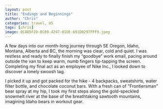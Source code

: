 ```yaml
---
layout: post
title: "Endings and Beginnings"
author: "Chris"
categories: travel, US
tags: [chris]
image: 0CAD5F2D-BC69-4247-81DE-691D0297FFF9.jpeg
---
```


A few days into our month-long journey through SE Oregon, Idaho, Montana, Alberta and BC, the morning was clear, cold and quiet. I was restless and ready to finally finish my “goodbye” work email, pacing around outside the van to keep warm, numb fingers tip-tapping the screen. Completing my final act as an employee of Nike Inc., I looked down to discover a lonely swoosh tag.

I picked it up and got packed for the hike - 4 backpacks, sweatshirts, water filter bottle, and chocolate coconut bars. With a fresh can of "Frontiersman" bear spray at my hip, I took my first steps along the gold-speckled snowmelt river at the base of the breathtaking sawtooth mountains, imagining Idaho bears in workout gear.
